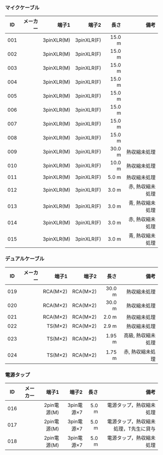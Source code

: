 
### マイクケーブル
|ID|メーカー|端子1|端子2|長さ|備考|
|:---:|----:|----:|----:|----:|----:|
|001||3pinXLR(M)|3pinXLR(F)|15.0 m||
|002||3pinXLR(M)|3pinXLR(F)|15.0 m||
|003||3pinXLR(M)|3pinXLR(F)|15.0 m||
|004||3pinXLR(M)|3pinXLR(F)|15.0 m||
|005||3pinXLR(M)|3pinXLR(F)|15.0 m||
|006||3pinXLR(M)|3pinXLR(F)|15.0 m||
|007||3pinXLR(M)|3pinXLR(F)|15.0 m||
|008||3pinXLR(M)|3pinXLR(F)|15.0 m||
|009||3pinXLR(M)|3pinXLR(F)|30.0 m|熱収縮未処理|
|010||3pinXLR(M)|3pinXLR(F)|10.0 m|熱収縮未処理|
|011||3pinXLR(M)|3pinXLR(F)|5.0 m|熱収縮未処理|
|012||3pinXLR(M)|3pinXLR(F)|3.0 m|赤, 熱収縮未処理|
|013||3pinXLR(M)|3pinXLR(F)|3.0 m|青, 熱収縮未処理|
|014||3pinXLR(M)|3pinXLR(F)|3.0 m|赤, 熱収縮未処理|
|015||3pinXLR(M)|3pinXLR(F)|3.0 m|青, 熱収縮未処理|

### デュアルケーブル
|ID|メーカー|端子1|端子2|長さ|備考|
|:---:|----:|----:|----:|----:|----:|
|019||RCA(M×2)|RCA(M×2)|30.0 m|熱収縮未処理|
|020||RCA(M×2)|RCA(M×2)|30.0 m|熱収縮未処理|
|021||RCA(M×2)|RCA(M×2)|2.0 m|熱収縮未処理|
|022||TS(M×2)|RCA(M×2)|2.9 m|熱収縮未処理|
|023||TS(M×2)|RCA(M×2)|1.95 m|高級, 熱収縮未処理|
|024||TS(M×2)|RCA(M×2)|1.75 m|赤, 熱収縮未処理|

### 電源タップ
|ID|メーカー|端子1|端子2|長さ|備考|
|:---:|----:|----:|----:|----:|----:|
|016||2pin電源(M)|3pin電源×7|5.0 m|電源タップ，熱収縮未処理|
|017||2pin電源(M)|3pin電源×7|5.0 m|電源タップ，熱収縮未処理，T先生に貸与|
|018||2pin電源(M)|3pin電源×7|5.0 m|電源タップ，熱収縮未処理|

